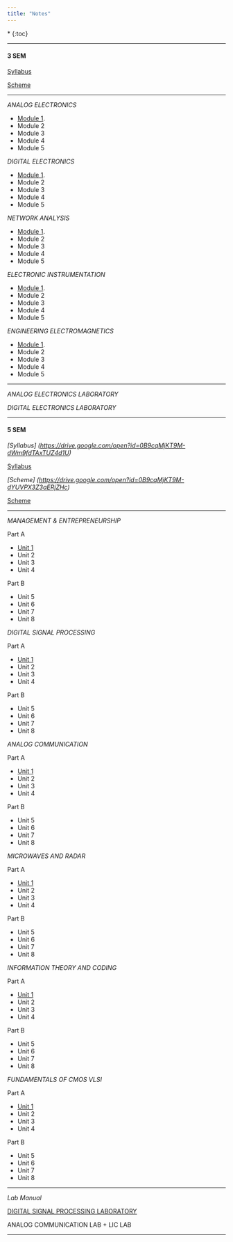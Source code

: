 ```yaml
---
title: "Notes"
---
```


<nav class="toc" markdown="1">
*   
{:toc}
</nav>
<hr>

#### 3 SEM

<a target="_blank" href="https://drive.google.com/file/d/0B9cqMjKT9M-dNFk0OXBEWUwzbzA/view?usp=sharing">Syllabus</a>

<a target="_blank" href="https://drive.google.com/open?id=0B9cqMjKT9M-dcXdjRjZMSlNsTkE">Scheme</a>

<hr>


<i>ANALOG ELECTRONICS</i>

* <a href="https://drive.google.com/open?id=0B9cqMjKT9M-dWl9uMU1uTC1tS3c">Module 1</a>.
* Module 2 
* Module 3  
* Module 4 
* Module 5


<i>DIGITAL ELECTRONICS </i>

* <a href="https://drive.google.com/open?id=0B9cqMjKT9M-dWl9uMU1uTC1tS3c">Module 1</a>.
* Module 2 
* Module 3  
* Module 4 
* Module 5

<i>NETWORK ANALYSIS </i>

* <a href="https://drive.google.com/open?id=0B9cqMjKT9M-dWl9uMU1uTC1tS3c">Module 1</a>.
* Module 2 
* Module 3  
* Module 4 
* Module 5

<i>ELECTRONIC INSTRUMENTATION </i>

* <a href="https://drive.google.com/open?id=0B9cqMjKT9M-dWl9uMU1uTC1tS3c">Module 1</a>.
* Module 2 
* Module 3  
* Module 4 
* Module 5

<i>ENGINEERING ELECTROMAGNETICS </i>

* <a href="https://drive.google.com/open?id=0B9cqMjKT9M-dWl9uMU1uTC1tS3c">Module 1</a>.
* Module 2 
* Module 3  
* Module 4 
* Module 5


<hr>


<i>ANALOG ELECTRONICS LABORATORY </i>


<i>DIGITAL ELECTRONICS LABORATORY </i>


<hr>



#### 5 SEM
<i>[Syllabus](https://drive.google.com/open?id=0B9cqMjKT9M-dWm9fdTAxTUZ4d1U) </i>

<a href="https://drive.google.com/open?id=0B9cqMjKT9M-dWm9fdTAxTUZ4d1U">Syllabus</a>

<i>[Scheme](https://drive.google.com/open?id=0B9cqMjKT9M-dYUVPX3Z3aERjZHc) </i>

<a href="https://drive.google.com/open?id=0B9cqMjKT9M-dYUVPX3Z3aERjZHc">Scheme</a>

<hr>


<i>MANAGEMENT & ENTREPRENEURSHIP</i>

 Part A

* <a href="https://drive.google.com/open?id=0B9cqMjKT9M-dWl9uMU1uTC1tS3c">Unit 1</a>  
* Unit 2
* Unit 3  
* Unit 4 

 Part B
  
* Unit 5  
* Unit 6   
* Unit 7 
* Unit 8   


<i>DIGITAL SIGNAL PROCESSING</i>

 Part A

* <a href="https://drive.google.com/open?id=0B9cqMjKT9M-dWl9uMU1uTC1tS3c">Unit 1</a>  
* Unit 2
* Unit 3  
* Unit 4 

 Part B
  
* Unit 5  
* Unit 6   
* Unit 7 
* Unit 8   


<i>ANALOG COMMUNICATION</i>

 Part A

* <a href="https://drive.google.com/open?id=0B9cqMjKT9M-dWl9uMU1uTC1tS3c">Unit 1</a>  
* Unit 2
* Unit 3  
* Unit 4 

 Part B
  
* Unit 5  
* Unit 6   
* Unit 7 
* Unit 8   


<i>MICROWAVES AND RADAR </i>

 Part A

* <a href="https://drive.google.com/open?id=0B9cqMjKT9M-dWl9uMU1uTC1tS3c">Unit 1</a>  
* Unit 2
* Unit 3  
* Unit 4 

 Part B
  
* Unit 5  
* Unit 6   
* Unit 7 
* Unit 8   


<i>INFORMATION THEORY AND CODING </i>

 Part A

* <a href="https://drive.google.com/open?id=0B9cqMjKT9M-dWl9uMU1uTC1tS3c">Unit 1</a>  
* Unit 2
* Unit 3  
* Unit 4 

 Part B
  
* Unit 5  
* Unit 6   
* Unit 7 
* Unit 8   


<i>FUNDAMENTALS OF CMOS VLSI</i>

 Part A

* <a href="https://drive.google.com/open?id=0B9cqMjKT9M-dWl9uMU1uTC1tS3c">Unit 1</a>  
* Unit 2
* Unit 3  
* Unit 4 

 Part B
  
* Unit 5  
* Unit 6   
* Unit 7 
* Unit 8   


<hr>


<i>Lab Manual</i>


<a href="https://drive.google.com/open?id=0B9cqMjKT9M-dWl9uMU1uTC1tS3c">DIGITAL SIGNAL PROCESSING LABORATORY</a>  

ANALOG COMMUNICATION LAB + LIC LAB


<hr>

